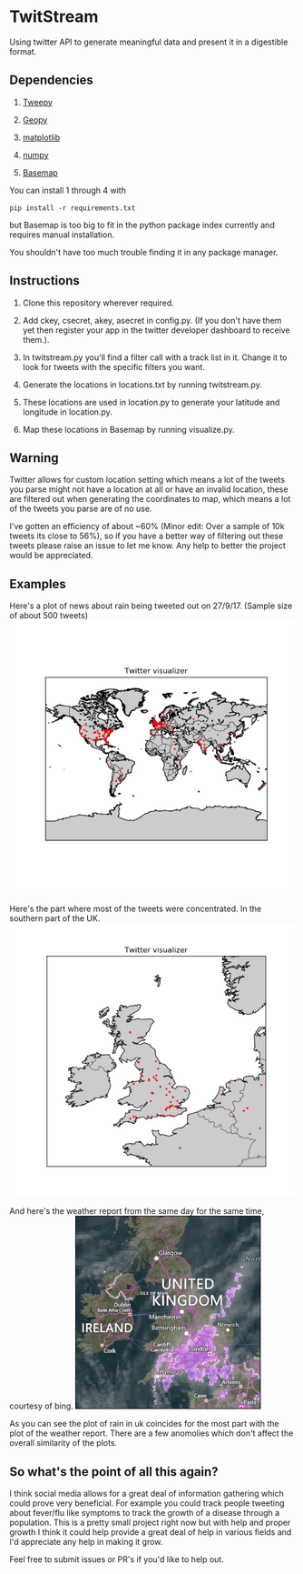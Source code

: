 # TwitStream
Using twitter API to generate meaningful data and present it in a digestible format.

## Dependencies
1. [Tweepy](https://github.com/tweepy/tweepy)

2. [Geopy](https://github.com/geopy/geopy)

3. [matplotlib](https://github.com/matplotlib/matplotlib)

4. [numpy](http://www.numpy.org/)

5. [Basemap](https://matplotlib.org/basemap/)

You can install 1 through 4 with

```
pip install -r requirements.txt
```
but Basemap is too big to fit in the python package index currently and requires manual installation.

You shouldn't have too much trouble finding it in any package manager.

## Instructions
1. Clone this repository wherever required.

2. Add ckey, csecret, akey, asecret in config.py. (If you don't have them yet then register your app in the twitter developer dashboard to receive them.).

3. In twitstream.py you'll find a filter call with a track list in it. Change it to look for tweets with the specific filters you want.

4. Generate the locations in locations.txt by running twitstream.py.

5. These locations are used in location.py to generate your latitude and longitude in location.py.

6. Map these locations in Basemap by running visualize.py.

## Warning
Twitter allows for custom location setting which means a lot of the tweets you parse might not have a location at all or have an invalid location, these are filtered out when generating the coordinates to map, which means a lot of the tweets you parse are of no use.

I've gotten an efficiency of about ~60% (Minor edit: Over a sample of 10k tweets its close to 56%), so if you have a better way of filtering out these tweets please raise an issue to let me know. Any help to better the project would be appreciated.

## Examples
Here's a plot of news about rain being tweeted out on 27/9/17. (Sample size of about 500 tweets)
![World plot](https://github.com/gopal131072/TwitStream/blob/master/rain-damp.png)

Here's the part where most of the tweets were concentrated. In the southern part of the UK.
![UK plot](https://github.com/gopal131072/TwitStream/blob/master/rain-damp-uk.png)

And here's the weather report from the same day for the same time, courtesy of bing.
![Weather report](https://github.com/gopal131072/TwitStream/blob/master/rain-uk.PNG)

As you can see the plot of rain in uk coincides for the most part with the plot of the weather report. There are a few anomolies which don't affect the overall similarity of the plots.

## So what's the point of all this again?
I think social media allows for a great deal of information gathering which could prove very beneficial.
For example you could track people tweeting about fever/flu like symptoms to track the growth of a disease through a population.
This is a pretty small project right now but with help and proper growth I think it could help provide a great deal of help in various fields and I'd appreciate any help in making it grow.

Feel free to submit issues or PR's if you'd like to help out.


